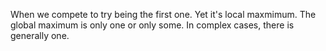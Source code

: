 When we compete to try being the first one.
Yet it's local maxmimum.
The global maximum is only one or only some.
In complex cases, there is generally one.
